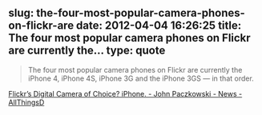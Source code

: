 slug: the-four-most-popular-camera-phones-on-flickr-are
date: 2012-04-04 16:26:25
title: The four most popular camera phones on Flickr are currently the...
type: quote
---

> The four most popular camera phones on Flickr are currently the iPhone 4, iPhone 4S, iPhone 3G and the iPhone 3GS — in that order.

[Flickr’s Digital Camera of Choice? iPhone. - John Paczkowski - News - AllThingsD](http://allthingsd.com/20120329/flickrs-digital-camera-of-choice-iphone/)
